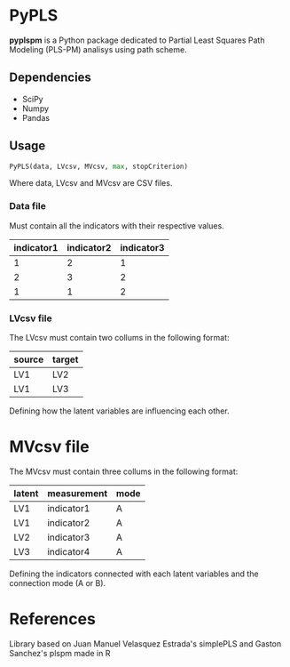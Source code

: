 # PyPLS

**pyplspm** is a Python package dedicated to Partial Least Squares Path Modeling (PLS-PM) analisys using path scheme.

## Dependencies

* SciPy
* Numpy
* Pandas

## Usage

```python
PyPLS(data, LVcsv, MVcsv, max, stopCriterion)
```

Where data, LVcsv and MVcsv are CSV files.

### Data file

Must contain all the indicators with their respective values.

indicator1 | indicator2 | indicator3
-----------|------------|------------
1 | 2 | 1
2 | 3 | 2
1 | 1 | 2

### LVcsv file

The LVcsv must contain two collums in the following format:

source | target
------ | ------
LV1 | LV2
LV1 | LV3

Defining how the latent variables are influencing each other.

# MVcsv file

The MVcsv must contain three collums in the following format:

latent | measurement | mode
------ | ------------| ----
LV1 | indicator1 | A
LV1 | indicator2 | A
LV2 | indicator3 | A
LV3 | indicator4 | A

Defining the indicators connected with each latent variables and the connection mode (A or B).

# References

Library based on Juan Manuel Velasquez Estrada's simplePLS and Gaston Sanchez's plspm made in R

